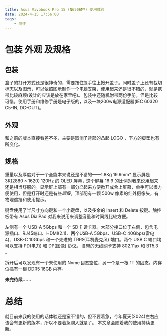 ```yaml
---
title: Asus Vivobook Pro 15 (N6506MV) 使用体验
date: 2024-4-15 17:56:00
tags: 
    - 测评
---
```

# 包装 外观 及规格
## 包装
盒子的打开方式还是很神奇的，需要按住提手往上掀开盖子。同时盖子上还有裁切标志以及图示，可以依照图示制作一个电脑支架，使用起来还是很不错的，就是携带比较麻烦(设计的应该是放在家里吧)。
包装中还随机附带两份手册，但是比较可惜，使用手册和维修手册是电子版的，以及一块200w电源适配器(IEC 60320 C5-IN, DC-OUT)。

## 外观
和之前的版本直接看差不多，主要是取消了背部的凸起 LOGO ，下方的脚垫也有所变化。

## 规格
重量以及厚度对于一个全能本来说还是不错的——1.8Kg 19.9mm*
显示屏是 3K($\mathrm{2880 \times 1620}$) 120Hz 的 OLED 屏幕，这个屏幕 16:9 的比例对我来说用起来还是相当舒服的。显示屏上部有一部分凸起来方便掀开或合上屏幕，单手可以很方便使用，但是打开时还是有些*颠簸*。顶部配有一颗 500w 像素的红外摄像头，有物理遮挡和使用提示。

键盘使用了半尺寸方向键和一个小键盘，以及多余的 Insert 和 Delete 按键。触控板带有 Asus DialPad 对我来说用来调整音量和时间线比较方便。

左侧有一个 USB-A 5Gbps 和一个 SD卡 读卡器。大部分接口位于右侧，包含电源插口、RJ45端口、HDMI(2.1)、两个USB-A 5Gbps、USB-C 40Gbps(雷电4)、USB-C 10Gbps 和一个先进的 TRRS(耳机麦克风) 端口。两个 USB C 端口均可以支持 PD(电力) 和 DP(图像) 协议。
自带的无线网卡支持 802.11ax 和 BT5.3 。

拆开后可以发现有一个未使用的 Nvme 固态空位，另一个是一根 1T 的固态。内存位插有一根 DDR5 16GB 内存。

**未完待续……**

# 总结
就目前来我的使用的话体验还是蛮不错的，但不要着急，今年夏天(2024)左右应该会有更新的版本，所以不要着急购入就是了。
本文章会随着我的使用持续更新。

